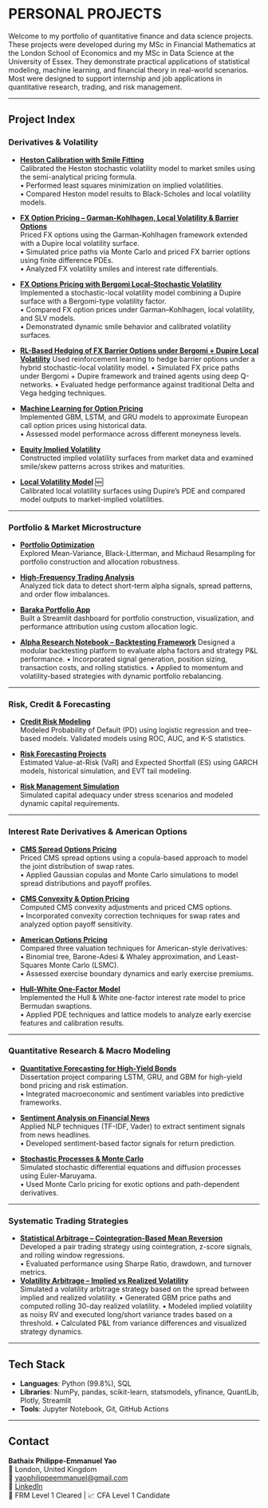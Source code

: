 #  PERSONAL PROJECTS

Welcome to my portfolio of quantitative finance and data science projects. These projects were developed during my MSc in Financial Mathematics at the London School of Economics and my MSc in Data Science at the University of Essex. They demonstrate practical applications of statistical modeling, machine learning, and financial theory in real-world scenarios. Most were designed to support internship and job applications in quantitative research, trading, and risk management.

---

##  Project Index

###  Derivatives & Volatility

- **[Heston Calibration with Smile Fitting](https://github.com/philippeyao123/PERSONAL-PROJECTS/tree/main/Heston_Calibration_with_Smile_Fitting)**   
  Calibrated the Heston stochastic volatility model to market smiles using the semi-analytical pricing formula.  
  • Performed least squares minimization on implied volatilities.  
  • Compared Heston model results to Black-Scholes and local volatility models.

- **[FX Option Pricing – Garman-Kohlhagen, Local Volatility & Barrier Options](https://github.com/philippeyao123/PERSONAL-PROJECTS/tree/main/FX_Option_Pricing_GK_LocalVol_Barriers)**   
  Priced FX options using the Garman-Kohlhagen framework extended with a Dupire local volatility surface.  
  • Simulated price paths via Monte Carlo and priced FX barrier options using finite difference PDEs.  
  • Analyzed FX volatility smiles and interest rate differentials.

- **[FX Options Pricing with Bergomi Local–Stochastic Volatility](https://github.com/philippeyao123/PERSONAL-PROJECTS/tree/main/Bergomi_Local_Volatility_FX)**   
  Implemented a stochastic-local volatility model combining a Dupire surface with a Bergomi-type volatility factor.  
  • Compared FX option prices under Garman–Kohlhagen, local volatility, and SLV models.  
  • Demonstrated dynamic smile behavior and calibrated volatility surfaces.
  
- **[RL-Based Hedging of FX Barrier Options under Bergomi + Dupire Local Volatility](https://github.com/philippeyao123/PERSONAL-PROJECTS/tree/main/RL_Based_Hedging_of_FX_Barrier_Options_under_Bergomi_%2B_Dupire_Local_Volatility)** 
  Used reinforcement learning to hedge barrier options under a hybrid stochastic-local volatility model.
  • Simulated FX price paths under Bergomi + Dupire framework and trained agents using deep Q-networks.
  • Evaluated hedge performance against traditional Delta and Vega hedging techniques.
  
- **[Machine Learning for Option Pricing](https://github.com/philippeyao123/PERSONAL-PROJECTS/tree/main/MACHINE%20LEARNING%20FOR%20OPTION%20PRICING)**  
  Implemented GBM, LSTM, and GRU models to approximate European call option prices using historical data.  
  • Assessed model performance across different moneyness levels.

- **[Equity Implied Volatility](https://github.com/philippeyao123/PERSONAL-PROJECTS/tree/main/EQUITY%20IMPLIED%20VOLATILITY)**   
  Constructed implied volatility surfaces from market data and examined smile/skew patterns across strikes and maturities.

- **[Local Volatility Model](https://github.com/philippeyao123/PERSONAL-PROJECTS/tree/main/LOCAL%20VOLATILITY%20MODEL)** 🆕  
  Calibrated local volatility surfaces using Dupire’s PDE and compared model outputs to market-implied volatilities.


---

###  Portfolio & Market Microstructure

- **[Portfolio Optimization](https://github.com/philippeyao123/PERSONAL-PROJECTS/tree/main/PORTFOLIO%20OPTIMIZATION)**  
  Explored Mean-Variance, Black-Litterman, and Michaud Resampling for portfolio construction and allocation robustness.

- **[High-Frequency Trading Analysis](https://github.com/philippeyao123/PERSONAL-PROJECTS/tree/main/HIGH-FREQUENCY%20TRADING%20ANALYSIS)**  
  Analyzed tick data to detect short-term alpha signals, spread patterns, and order flow imbalances.

- **[Baraka Portfolio App](https://github.com/philippeyao123/PERSONAL-PROJECTS/tree/main/baraka-portfolio-app)**  
  Built a Streamlit dashboard for portfolio construction, visualization, and performance attribution using custom allocation logic.

 - **[Alpha Research Notebook – Backtesting Framework](https://github.com/philippeyao123/PERSONAL-PROJECTS/tree/main/Alpha%20Reserch)** 
  Designed a modular backtesting platform to evaluate alpha factors and strategy P&L performance.
  • Incorporated signal generation, position sizing, transaction costs, and rolling statistics.
  • Applied to momentum and volatility-based strategies with dynamic portfolio rebalancing.

---

###  Risk, Credit & Forecasting

- **[Credit Risk Modeling](https://github.com/philippeyao123/PERSONAL-PROJECTS/tree/main/CREDIT%20RISK%20MODELING)**  
  Modeled Probability of Default (PD) using logistic regression and tree-based models. Validated models using ROC, AUC, and K-S statistics.

- **[Risk Forecasting Projects](https://github.com/philippeyao123/PERSONAL-PROJECTS/tree/main/RISK%20FORECASTING%20PROJECTS)**  
  Estimated Value-at-Risk (VaR) and Expected Shortfall (ES) using GARCH models, historical simulation, and EVT tail modeling.

- **[Risk Management Simulation](https://github.com/philippeyao123/PERSONAL-PROJECTS/tree/main/RISK%20MANAGEMENT%20SIMULATION)**  
  Simulated capital adequacy under stress scenarios and modeled dynamic capital requirements.

---

###  Interest Rate Derivatives & American Options

- **[CMS Spread Options Pricing](https://github.com/philippeyao123/PERSONAL-PROJECTS/tree/main/CMS_Spread_Options_Pricing_Analytics)**   
  Priced CMS spread options using a copula-based approach to model the joint distribution of swap rates.  
  • Applied Gaussian copulas and Monte Carlo simulations to model spread distributions and payoff profiles.

- **[CMS Convexity & Option Pricing](https://github.com/philippeyao123/PERSONAL-PROJECTS/tree/main/CMS_Derivatives_Pricing_Analytics)**   
  Computed CMS convexity adjustments and priced CMS options.  
  • Incorporated convexity correction techniques for swap rates and analyzed option payoff sensitivity.

- **[American Options Pricing](https://github.com/philippeyao123/PERSONAL-PROJECTS/tree/main/American_Options_Pricing_Analytics)**   
  Compared three valuation techniques for American-style derivatives:  
  • Binomial tree, Barone-Adesi & Whaley approximation, and Least-Squares Monte Carlo (LSMC).  
  • Assessed exercise boundary dynamics and early exercise premiums.

- **[Hull-White One-Factor Model](https://github.com/philippeyao123/PERSONAL-PROJECTS/tree/main/Hull_White_1F_Model)**   
  Implemented the Hull & White one-factor interest rate model to price Bermudan swaptions.  
  • Applied PDE techniques and lattice models to analyze early exercise features and calibration results.

---

###  Quantitative Research & Macro Modeling

- **[Quantitative Forecasting for High-Yield Bonds](https://github.com/philippeyao123/PERSONAL-PROJECTS/tree/main/QUANTITATIVE%20FORECASTING%20FOR%20HIGH-YIELD%20BONDS)**  
  Dissertation project comparing LSTM, GRU, and GBM for high-yield bond pricing and risk estimation.  
  • Integrated macroeconomic and sentiment variables into predictive frameworks.

- **[Sentiment Analysis on Financial News](https://github.com/philippeyao123/PERSONAL-PROJECTS/tree/main/SENTIMENT%20ANALYSIS%20ON%20FINANCIAL%20NEWS)**  
  Applied NLP techniques (TF-IDF, Vader) to extract sentiment signals from news headlines.  
  • Developed sentiment-based factor signals for return prediction.

- **[Stochastic Processes & Monte Carlo](https://github.com/philippeyao123/PERSONAL-PROJECTS/tree/main/STOCHASTIC%20PROCESSES%20%20AND%20MONTE%20CARLO%20SIMULATIONS)**  
  Simulated stochastic differential equations and diffusion processes using Euler-Maruyama.  
  • Used Monte Carlo pricing for exotic options and path-dependent derivatives.

---

###  Systematic Trading Strategies

- **[Statistical Arbitrage – Cointegration-Based Mean Reversion](https://github.com/philippeyao123/PERSONAL-PROJECTS/tree/main/STASTICAL%20ARBITRAGE%20–%20COINTEGRATION%20BASED%20MEAN%20REVERSION)**  
  Developed a pair trading strategy using cointegration, z-score signals, and rolling window regressions.  
  • Evaluated performance using Sharpe Ratio, drawdown, and turnover metrics.
- **[Volatility Arbitrage – Implied vs Realized Volatility ](https://github.com/philippeyao123/PERSONAL-PROJECTS/tree/main/Volatility%20Arbitrage%20)**  
  Simulated a volatility arbitrage strategy based on the spread between implied and realized volatility.
  • Generated GBM price paths and computed rolling 30-day realized volatility.
  • Modeled implied volatility as noisy RV and executed long/short variance trades based on a threshold.
  • Calculated P&L from variance differences and visualized strategy dynamics.
---

##  Tech Stack

- **Languages**: Python (99.8%), SQL  
- **Libraries**: NumPy, pandas, scikit-learn, statsmodels, yfinance, QuantLib, Plotly, Streamlit  
- **Tools**: Jupyter Notebook, Git, GitHub Actions

---

##  Contact

**Bathaix Philippe-Emmanuel Yao**  
📍 London, United Kingdom  
📧 [yaophilippeemmanuel@gmail.com](mailto:yaophilippeemmanuel@gmail.com)  
🔗 [LinkedIn](https://www.linkedin.com/in/bathaix-philippe-emmanuel-yao-a302ab176/)  
🧠 FRM Level 1 Cleared | 📈 CFA Level 1 Candidate

